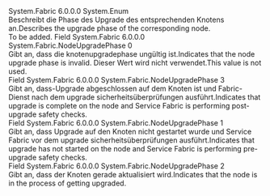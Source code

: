 <Type Name="NodeUpgradePhase" FullName="System.Fabric.NodeUpgradePhase">
  <TypeSignature Language="C#" Value="public enum NodeUpgradePhase" />
  <TypeSignature Language="ILAsm" Value=".class public auto ansi sealed NodeUpgradePhase extends System.Enum" />
  <TypeSignature Language="DocId" Value="T:System.Fabric.NodeUpgradePhase" />
  <TypeSignature Language="VB.NET" Value="Public Enum NodeUpgradePhase" />
  <TypeSignature Language="F#" Value="type NodeUpgradePhase = " />
  <AssemblyInfo>
    <AssemblyName>System.Fabric</AssemblyName>
    <AssemblyVersion>6.0.0.0</AssemblyVersion>
  </AssemblyInfo>
  <Base>
    <BaseTypeName>System.Enum</BaseTypeName>
  </Base>
  <Docs>
    <summary>
      <para><span data-ttu-id="db553-101">Beschreibt die Phase des Upgrade des entsprechenden Knotens an.</span><span class="sxs-lookup"><span data-stu-id="db553-101">Describes the upgrade phase of the corresponding node.</span></span></para>
    </summary>
    <remarks>To be added.</remarks>
  </Docs>
  <Members>
    <Member MemberName="Invalid">
      <MemberSignature Language="C#" Value="Invalid" />
      <MemberSignature Language="ILAsm" Value=".field public static literal valuetype System.Fabric.NodeUpgradePhase Invalid = int32(0)" />
      <MemberSignature Language="DocId" Value="F:System.Fabric.NodeUpgradePhase.Invalid" />
      <MemberSignature Language="VB.NET" Value="Invalid" />
      <MemberSignature Language="F#" Value="Invalid = 0" Usage="System.Fabric.NodeUpgradePhase.Invalid" />
      <MemberType>Field</MemberType>
      <AssemblyInfo>
        <AssemblyName>System.Fabric</AssemblyName>
        <AssemblyVersion>6.0.0.0</AssemblyVersion>
      </AssemblyInfo>
      <ReturnValue>
        <ReturnType>System.Fabric.NodeUpgradePhase</ReturnType>
      </ReturnValue>
      <MemberValue>0</MemberValue>
      <Docs>
        <summary>
          <para><span data-ttu-id="db553-102">Gibt an, dass die knotenupgradephase ungültig ist.</span><span class="sxs-lookup"><span data-stu-id="db553-102">Indicates that the node upgrade phase is invalid.</span></span> <span data-ttu-id="db553-103">Dieser Wert wird nicht verwendet.</span><span class="sxs-lookup"><span data-stu-id="db553-103">This value is not used.</span></span></para>
        </summary>
      </Docs>
    </Member>
    <Member MemberName="PostUpgradeSafetyCheck">
      <MemberSignature Language="C#" Value="PostUpgradeSafetyCheck" />
      <MemberSignature Language="ILAsm" Value=".field public static literal valuetype System.Fabric.NodeUpgradePhase PostUpgradeSafetyCheck = int32(3)" />
      <MemberSignature Language="DocId" Value="F:System.Fabric.NodeUpgradePhase.PostUpgradeSafetyCheck" />
      <MemberSignature Language="VB.NET" Value="PostUpgradeSafetyCheck" />
      <MemberSignature Language="F#" Value="PostUpgradeSafetyCheck = 3" Usage="System.Fabric.NodeUpgradePhase.PostUpgradeSafetyCheck" />
      <MemberType>Field</MemberType>
      <AssemblyInfo>
        <AssemblyName>System.Fabric</AssemblyName>
        <AssemblyVersion>6.0.0.0</AssemblyVersion>
      </AssemblyInfo>
      <ReturnValue>
        <ReturnType>System.Fabric.NodeUpgradePhase</ReturnType>
      </ReturnValue>
      <MemberValue>3</MemberValue>
      <Docs>
        <summary>
          <para><span data-ttu-id="db553-104">Gibt an, dass-Upgrade abgeschlossen auf dem Knoten ist und Fabric-Dienst nach dem upgrade sicherheitsüberprüfungen ausführt.</span><span class="sxs-lookup"><span data-stu-id="db553-104">Indicates that upgrade is complete on the node and Service Fabric is performing post-upgrade safety checks.</span></span></para>
        </summary>
      </Docs>
    </Member>
    <Member MemberName="PreUpgradeSafetyCheck">
      <MemberSignature Language="C#" Value="PreUpgradeSafetyCheck" />
      <MemberSignature Language="ILAsm" Value=".field public static literal valuetype System.Fabric.NodeUpgradePhase PreUpgradeSafetyCheck = int32(1)" />
      <MemberSignature Language="DocId" Value="F:System.Fabric.NodeUpgradePhase.PreUpgradeSafetyCheck" />
      <MemberSignature Language="VB.NET" Value="PreUpgradeSafetyCheck" />
      <MemberSignature Language="F#" Value="PreUpgradeSafetyCheck = 1" Usage="System.Fabric.NodeUpgradePhase.PreUpgradeSafetyCheck" />
      <MemberType>Field</MemberType>
      <AssemblyInfo>
        <AssemblyName>System.Fabric</AssemblyName>
        <AssemblyVersion>6.0.0.0</AssemblyVersion>
      </AssemblyInfo>
      <ReturnValue>
        <ReturnType>System.Fabric.NodeUpgradePhase</ReturnType>
      </ReturnValue>
      <MemberValue>1</MemberValue>
      <Docs>
        <summary>
          <para><span data-ttu-id="db553-105">Gibt an, dass Upgrade auf den Knoten nicht gestartet wurde und Service Fabric vor dem upgrade sicherheitsüberprüfungen ausführt.</span><span class="sxs-lookup"><span data-stu-id="db553-105">Indicates that upgrade has not started on the node and Service Fabric is performing pre-upgrade safety checks.</span></span></para>
        </summary>
      </Docs>
    </Member>
    <Member MemberName="Upgrading">
      <MemberSignature Language="C#" Value="Upgrading" />
      <MemberSignature Language="ILAsm" Value=".field public static literal valuetype System.Fabric.NodeUpgradePhase Upgrading = int32(2)" />
      <MemberSignature Language="DocId" Value="F:System.Fabric.NodeUpgradePhase.Upgrading" />
      <MemberSignature Language="VB.NET" Value="Upgrading" />
      <MemberSignature Language="F#" Value="Upgrading = 2" Usage="System.Fabric.NodeUpgradePhase.Upgrading" />
      <MemberType>Field</MemberType>
      <AssemblyInfo>
        <AssemblyName>System.Fabric</AssemblyName>
        <AssemblyVersion>6.0.0.0</AssemblyVersion>
      </AssemblyInfo>
      <ReturnValue>
        <ReturnType>System.Fabric.NodeUpgradePhase</ReturnType>
      </ReturnValue>
      <MemberValue>2</MemberValue>
      <Docs>
        <summary>
          <para><span data-ttu-id="db553-106">Gibt an, dass der Knoten gerade aktualisiert wird.</span><span class="sxs-lookup"><span data-stu-id="db553-106">Indicates that the node is in the process of getting upgraded.</span></span></para>
        </summary>
      </Docs>
    </Member>
  </Members>
</Type>